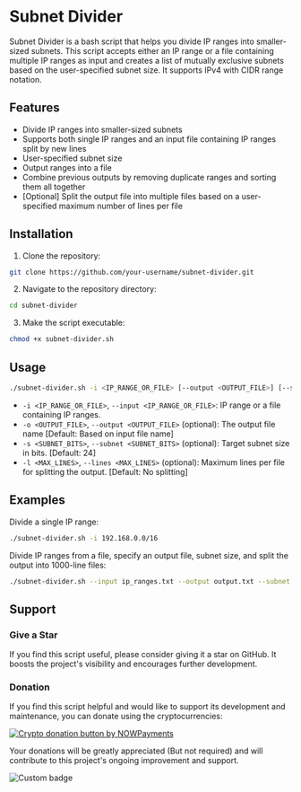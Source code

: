 # Subnet Divider

Subnet Divider is a bash script that helps you divide IP ranges into smaller-sized subnets. This script accepts either an IP range or a file containing multiple IP ranges as input and creates a list of mutually exclusive subnets based on the user-specified subnet size. It supports IPv4 with CIDR range notation.

## Features

- Divide IP ranges into smaller-sized subnets
- Supports both single IP ranges and an input file containing IP ranges split by new lines
- User-specified subnet size
- Output ranges into a file
- Combine previous outputs by removing duplicate ranges and sorting them all together
- [Optional] Split the output file into multiple files based on a user-specified maximum number of lines per file

## Installation

1. Clone the repository:

```bash
git clone https://github.com/your-username/subnet-divider.git
```

2. Navigate to the repository directory:

```bash
cd subnet-divider
```

3. Make the script executable:

```bash
chmod +x subnet-divider.sh
```

## Usage

```bash
./subnet-divider.sh -i <IP_RANGE_OR_FILE> [--output <OUTPUT_FILE>] [--subnet <SUBNET_BITS>] [--lines <MAX_LINES>]
```

- `-i <IP_RANGE_OR_FILE>`, `--input <IP_RANGE_OR_FILE>`: IP range or a file containing IP ranges.
- `-o <OUTPUT_FILE>`, `--output <OUTPUT_FILE>` (optional): The output file name [Default: Based on input file name]
- `-s <SUBNET_BITS>`, `--subnet <SUBNET_BITS>` (optional): Target subnet size in bits. [Default: 24]
- `-l <MAX_LINES>`, `--lines <MAX_LINES>` (optional): Maximum lines per file for splitting the output. [Default: No splitting]

## Examples

Divide a single IP range:

```bash
./subnet-divider.sh -i 192.168.0.0/16
```

Divide IP ranges from a file, specify an output file, subnet size, and split the output into 1000-line files:

```bash
./subnet-divider.sh --input ip_ranges.txt --output output.txt --subnet 16 --lines 1000
```

## Support

### Give a Star

If you find this script useful, please consider giving it a star on GitHub. It boosts the project's visibility and encourages further development.

### Donation

If you find this script helpful and would like to support its development and maintenance, you can donate using the cryptocurrencies:

<a href="https://nowpayments.io/donation?api_key=K2CZ4C9-PJ8MDMZ-NR36PRM-JCTVGCQ&source=lk_donation&medium=referral" target="DOGE">
<img src="https://nowpayments.io/images/embeds/donation-button-black.svg" alt="Crypto donation button by NOWPayments">
</a>

Your donations will be greatly appreciated (But not required) and will contribute to this project's ongoing improvement and support.

![Custom badge](https://img.shields.io/endpoint?style=social&url=https%3A%2F%2Fhits.dwyl.com%2F9f28b8b5-e9b2-384b-a376-663df3357d92%2Ff1ed8149-2299-335c-bd30-7754f87bed7b.json)
